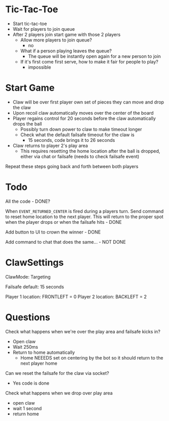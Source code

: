 # Tic-Tac-Toe
- Start tic-tac-toe
- Wait for players to join queue
- After 2 players join start game with those 2 players
    - Allow more players to join queue?
        - no
    - What if a person playing leaves the queue?
        - The queue will be instantly open again for a new person to join
    - If it's first come first serve, how to make it fair for people to play?
        - impossible


# Start Game

- Claw will be over first player own set of pieces they can move and drop the claw
- Upon recoil claw automatically moves over the center of the board
- Player regains control for 20 seconds before the claw automatically drops the ball
    - Possibly turn down power to claw to make timeout longer
    - Check what the default failsafe timeout for the claw is
        - 15 seconds, code brings it to 26 seconds
- Claw returns to player 2's play area
    - This requires resetting the home location after the ball is dropped, either via chat or failsafe (needs to check failsafe event)

Repeat these steps going back and forth between both players


# Todo

All the code - DONE?

When `EVENT_RETURNED_CENTER` is fired during a players turn. Send command to reset home location to the next player. This will return to the proper spot when the player drops or when the failsafe hits - DONE

Add button to UI to crown the winner - DONE

Add command to chat that does the same... - NOT DONE

# ClawSettings

ClawMode: Targeting

Failsafe default: 15 seconds

Player 1 location: FRONTLEFT = 0
Player 2 location: BACKLEFT = 2

# Questions

Check what happens when we're over the play area and failsafe kicks in?
- Open claw
- Wait 250ms
- Return to home automatically
    - Home NEEEDS set on centering by the bot so it should return to the next player home

Can we reset the failsafe for the claw via socket?
- Yes code is done

Check what happens when we drop over play area
- open claw
- wait 1 second
- return home






